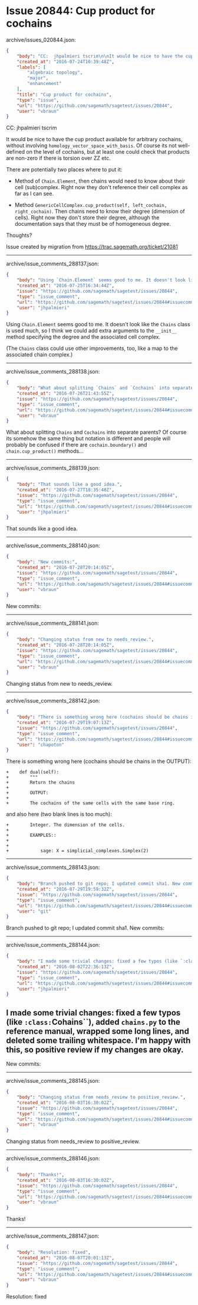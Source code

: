 # Issue 20844: Cup product for cochains

archive/issues_020844.json:
```json
{
    "body": "CC:  jhpalmieri tscrim\n\nIt would be nice to have the cup product available for arbitrary cochains, without involving `homology_vector_space_with_basis`. Of course its not well-defined on the level of cochains, but at least one could check that products are non-zero if there is torsion over ZZ etc.\n\nThere are potentially two places where to put it:\n\n* Method of `Chain.Element`, then chains would need to know about their cell (sub)complex. Right now they don't reference their cell complex as far as I can see. \n\n* Method `GenericCellComplex.cup_product(self, left_cochain, right_cochain)`. Then chains need to know their degree (dimension of cells). Right now they don't store their degree, although the documentation says that they must be of homogeneous degree.\n\nThoughts?\n\nIssue created by migration from https://trac.sagemath.org/ticket/21081\n\n",
    "created_at": "2016-07-24T10:39:48Z",
    "labels": [
        "algebraic topology",
        "major",
        "enhancement"
    ],
    "title": "Cup product for cochains",
    "type": "issue",
    "url": "https://github.com/sagemath/sagetest/issues/20844",
    "user": "vbraun"
}
```
CC:  jhpalmieri tscrim

It would be nice to have the cup product available for arbitrary cochains, without involving `homology_vector_space_with_basis`. Of course its not well-defined on the level of cochains, but at least one could check that products are non-zero if there is torsion over ZZ etc.

There are potentially two places where to put it:

* Method of `Chain.Element`, then chains would need to know about their cell (sub)complex. Right now they don't reference their cell complex as far as I can see. 

* Method `GenericCellComplex.cup_product(self, left_cochain, right_cochain)`. Then chains need to know their degree (dimension of cells). Right now they don't store their degree, although the documentation says that they must be of homogeneous degree.

Thoughts?

Issue created by migration from https://trac.sagemath.org/ticket/21081





---

archive/issue_comments_288137.json:
```json
{
    "body": "Using `Chain.Element` seems good to me. It doesn't look like the `Chains` class is used much, so I think we could add extra arguments to the `__init__` method specifying the degree and the associated cell complex.\n\n(The `Chains` class could use other improvements, too, like a map to the associated chain complex.)",
    "created_at": "2016-07-25T16:34:44Z",
    "issue": "https://github.com/sagemath/sagetest/issues/20844",
    "type": "issue_comment",
    "url": "https://github.com/sagemath/sagetest/issues/20844#issuecomment-288137",
    "user": "jhpalmieri"
}
```

Using `Chain.Element` seems good to me. It doesn't look like the `Chains` class is used much, so I think we could add extra arguments to the `__init__` method specifying the degree and the associated cell complex.

(The `Chains` class could use other improvements, too, like a map to the associated chain complex.)



---

archive/issue_comments_288138.json:
```json
{
    "body": "What about splitting `Chains` and `Cochains` into separate parents? Of course its somehow the same thing but notation is different and people will probably be confused if there are `cochain.boundary()` and `chain.cup_product()` methods...",
    "created_at": "2016-07-26T21:43:55Z",
    "issue": "https://github.com/sagemath/sagetest/issues/20844",
    "type": "issue_comment",
    "url": "https://github.com/sagemath/sagetest/issues/20844#issuecomment-288138",
    "user": "vbraun"
}
```

What about splitting `Chains` and `Cochains` into separate parents? Of course its somehow the same thing but notation is different and people will probably be confused if there are `cochain.boundary()` and `chain.cup_product()` methods...



---

archive/issue_comments_288139.json:
```json
{
    "body": "That sounds like a good idea.",
    "created_at": "2016-07-27T18:35:48Z",
    "issue": "https://github.com/sagemath/sagetest/issues/20844",
    "type": "issue_comment",
    "url": "https://github.com/sagemath/sagetest/issues/20844#issuecomment-288139",
    "user": "jhpalmieri"
}
```

That sounds like a good idea.



---

archive/issue_comments_288140.json:
```json
{
    "body": "New commits:",
    "created_at": "2016-07-28T20:14:05Z",
    "issue": "https://github.com/sagemath/sagetest/issues/20844",
    "type": "issue_comment",
    "url": "https://github.com/sagemath/sagetest/issues/20844#issuecomment-288140",
    "user": "vbraun"
}
```

New commits:



---

archive/issue_comments_288141.json:
```json
{
    "body": "Changing status from new to needs_review.",
    "created_at": "2016-07-28T20:14:05Z",
    "issue": "https://github.com/sagemath/sagetest/issues/20844",
    "type": "issue_comment",
    "url": "https://github.com/sagemath/sagetest/issues/20844#issuecomment-288141",
    "user": "vbraun"
}
```

Changing status from new to needs_review.



---

archive/issue_comments_288142.json:
```json
{
    "body": "There is something wrong here (cochains should be chains in the OUTPUT):\n\n```\n+    def dual(self):\n+        \"\"\"\n+        Return the chains\n+\n+        OUTPUT:\n+\n+        The cochains of the same cells with the same base ring.\n```\n\nand also here (two blank lines is too much):\n\n```\n+        Integer. The dimension of the cells.\n+\n+        EXAMPLES::\n+\n+\n+            sage: X = simplicial_complexes.Simplex(2)\n```\n",
    "created_at": "2016-07-29T19:07:13Z",
    "issue": "https://github.com/sagemath/sagetest/issues/20844",
    "type": "issue_comment",
    "url": "https://github.com/sagemath/sagetest/issues/20844#issuecomment-288142",
    "user": "chapoton"
}
```

There is something wrong here (cochains should be chains in the OUTPUT):

```
+    def dual(self):
+        """
+        Return the chains
+
+        OUTPUT:
+
+        The cochains of the same cells with the same base ring.
```

and also here (two blank lines is too much):

```
+        Integer. The dimension of the cells.
+
+        EXAMPLES::
+
+
+            sage: X = simplicial_complexes.Simplex(2)
```




---

archive/issue_comments_288143.json:
```json
{
    "body": "Branch pushed to git repo; I updated commit sha1. New commits:",
    "created_at": "2016-07-29T19:59:32Z",
    "issue": "https://github.com/sagemath/sagetest/issues/20844",
    "type": "issue_comment",
    "url": "https://github.com/sagemath/sagetest/issues/20844#issuecomment-288143",
    "user": "git"
}
```

Branch pushed to git repo; I updated commit sha1. New commits:



---

archive/issue_comments_288144.json:
```json
{
    "body": "I made some trivial changes: fixed a few typos (like `:class:`Cohains``), added `chains.py` to the reference manual, wrapped some long lines, and deleted some trailing whitespace. I'm happy with this, so positive review if my changes are okay.\n----\nNew commits:",
    "created_at": "2016-08-02T22:36:13Z",
    "issue": "https://github.com/sagemath/sagetest/issues/20844",
    "type": "issue_comment",
    "url": "https://github.com/sagemath/sagetest/issues/20844#issuecomment-288144",
    "user": "jhpalmieri"
}
```

I made some trivial changes: fixed a few typos (like `:class:`Cohains``), added `chains.py` to the reference manual, wrapped some long lines, and deleted some trailing whitespace. I'm happy with this, so positive review if my changes are okay.
----
New commits:



---

archive/issue_comments_288145.json:
```json
{
    "body": "Changing status from needs_review to positive_review.",
    "created_at": "2016-08-03T16:30:02Z",
    "issue": "https://github.com/sagemath/sagetest/issues/20844",
    "type": "issue_comment",
    "url": "https://github.com/sagemath/sagetest/issues/20844#issuecomment-288145",
    "user": "vbraun"
}
```

Changing status from needs_review to positive_review.



---

archive/issue_comments_288146.json:
```json
{
    "body": "Thanks!",
    "created_at": "2016-08-03T16:30:02Z",
    "issue": "https://github.com/sagemath/sagetest/issues/20844",
    "type": "issue_comment",
    "url": "https://github.com/sagemath/sagetest/issues/20844#issuecomment-288146",
    "user": "vbraun"
}
```

Thanks!



---

archive/issue_comments_288147.json:
```json
{
    "body": "Resolution: fixed",
    "created_at": "2016-08-07T20:01:13Z",
    "issue": "https://github.com/sagemath/sagetest/issues/20844",
    "type": "issue_comment",
    "url": "https://github.com/sagemath/sagetest/issues/20844#issuecomment-288147",
    "user": "vbraun"
}
```

Resolution: fixed

